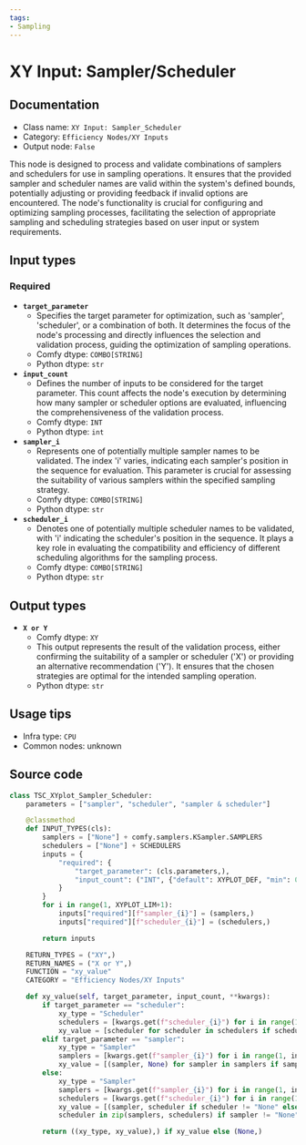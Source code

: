```yaml
---
tags:
- Sampling
---
```


# XY Input: Sampler/Scheduler
## Documentation
- Class name: `XY Input: Sampler_Scheduler`
- Category: `Efficiency Nodes/XY Inputs`
- Output node: `False`

This node is designed to process and validate combinations of samplers and schedulers for use in sampling operations. It ensures that the provided sampler and scheduler names are valid within the system's defined bounds, potentially adjusting or providing feedback if invalid options are encountered. The node's functionality is crucial for configuring and optimizing sampling processes, facilitating the selection of appropriate sampling and scheduling strategies based on user input or system requirements.
## Input types
### Required
- **`target_parameter`**
    - Specifies the target parameter for optimization, such as 'sampler', 'scheduler', or a combination of both. It determines the focus of the node's processing and directly influences the selection and validation process, guiding the optimization of sampling operations.
    - Comfy dtype: `COMBO[STRING]`
    - Python dtype: `str`
- **`input_count`**
    - Defines the number of inputs to be considered for the target parameter. This count affects the node's execution by determining how many sampler or scheduler options are evaluated, influencing the comprehensiveness of the validation process.
    - Comfy dtype: `INT`
    - Python dtype: `int`
- **`sampler_i`**
    - Represents one of potentially multiple sampler names to be validated. The index 'i' varies, indicating each sampler's position in the sequence for evaluation. This parameter is crucial for assessing the suitability of various samplers within the specified sampling strategy.
    - Comfy dtype: `COMBO[STRING]`
    - Python dtype: `str`
- **`scheduler_i`**
    - Denotes one of potentially multiple scheduler names to be validated, with 'i' indicating the scheduler's position in the sequence. It plays a key role in evaluating the compatibility and efficiency of different scheduling algorithms for the sampling process.
    - Comfy dtype: `COMBO[STRING]`
    - Python dtype: `str`
## Output types
- **`X or Y`**
    - Comfy dtype: `XY`
    - This output represents the result of the validation process, either confirming the suitability of a sampler or scheduler ('X') or providing an alternative recommendation ('Y'). It ensures that the chosen strategies are optimal for the intended sampling operation.
    - Python dtype: `str`
## Usage tips
- Infra type: `CPU`
- Common nodes: unknown


## Source code
```python
class TSC_XYplot_Sampler_Scheduler:
    parameters = ["sampler", "scheduler", "sampler & scheduler"]

    @classmethod
    def INPUT_TYPES(cls):
        samplers = ["None"] + comfy.samplers.KSampler.SAMPLERS
        schedulers = ["None"] + SCHEDULERS
        inputs = {
            "required": {
                "target_parameter": (cls.parameters,),
                "input_count": ("INT", {"default": XYPLOT_DEF, "min": 0, "max": XYPLOT_LIM, "step": 1})
            }
        }
        for i in range(1, XYPLOT_LIM+1):
            inputs["required"][f"sampler_{i}"] = (samplers,)
            inputs["required"][f"scheduler_{i}"] = (schedulers,)

        return inputs

    RETURN_TYPES = ("XY",)
    RETURN_NAMES = ("X or Y",)
    FUNCTION = "xy_value"
    CATEGORY = "Efficiency Nodes/XY Inputs"

    def xy_value(self, target_parameter, input_count, **kwargs):
        if target_parameter == "scheduler":
            xy_type = "Scheduler"
            schedulers = [kwargs.get(f"scheduler_{i}") for i in range(1, input_count + 1)]
            xy_value = [scheduler for scheduler in schedulers if scheduler != "None"]
        elif target_parameter == "sampler":
            xy_type = "Sampler"
            samplers = [kwargs.get(f"sampler_{i}") for i in range(1, input_count + 1)]
            xy_value = [(sampler, None) for sampler in samplers if sampler != "None"]
        else:
            xy_type = "Sampler"
            samplers = [kwargs.get(f"sampler_{i}") for i in range(1, input_count + 1)]
            schedulers = [kwargs.get(f"scheduler_{i}") for i in range(1, input_count + 1)]
            xy_value = [(sampler, scheduler if scheduler != "None" else None) for sampler,
            scheduler in zip(samplers, schedulers) if sampler != "None"]

        return ((xy_type, xy_value),) if xy_value else (None,)

```
